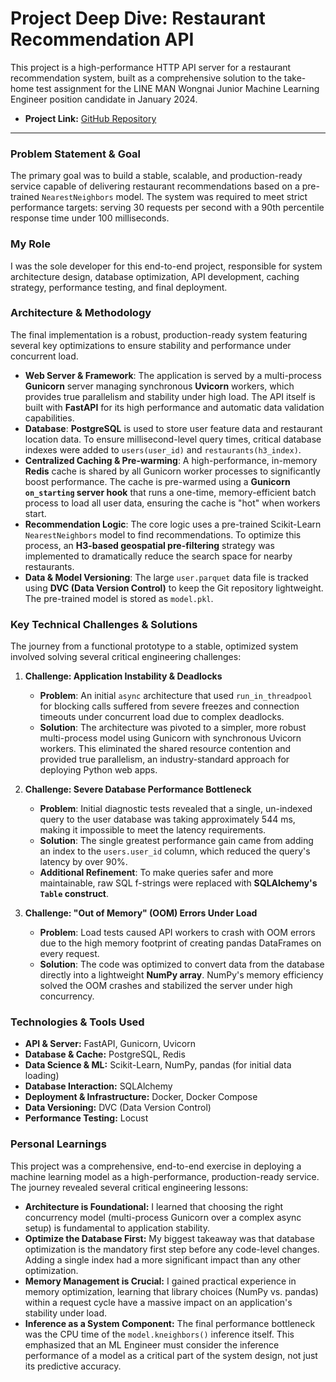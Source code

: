 # Project Deep Dive: Restaurant Recommendation API

This project is a high-performance HTTP API server for a restaurant recommendation system, built as a comprehensive solution to the take-home test assignment for the LINE MAN Wongnai Junior Machine Learning Engineer position candidate in January 2024. 

* **Project Link:** [GitHub Repository](https://github.com/Younive/LMWN-Assignment-MLOps-Hand-Ons.)

---

### Problem Statement & Goal
The primary goal was to build a stable, scalable, and production-ready service capable of delivering restaurant recommendations based on a pre-trained `NearestNeighbors` model.  The system was required to meet strict performance targets: serving 30 requests per second with a 90th percentile response time under 100 milliseconds. 

### My Role
I was the sole developer for this end-to-end project, responsible for system architecture design, database optimization, API development, caching strategy, performance testing, and final deployment.

### Architecture & Methodology
The final implementation is a robust, production-ready system featuring several key optimizations to ensure stability and performance under concurrent load. 

* **Web Server & Framework**: The application is served by a multi-process **Gunicorn** server managing synchronous **Uvicorn** workers, which provides true parallelism and stability under high load.  The API itself is built with **FastAPI** for its high performance and automatic data validation capabilities. 
* **Database**: **PostgreSQL** is used to store user feature data and restaurant location data.  To ensure millisecond-level query times, critical database indexes were added to `users(user_id)` and `restaurants(h3_index)`. 
* **Centralized Caching & Pre-warming**: A high-performance, in-memory **Redis** cache is shared by all Gunicorn worker processes to significantly boost performance.  The cache is pre-warmed using a **Gunicorn `on_starting` server hook** that runs a one-time, memory-efficient batch process to load all user data, ensuring the cache is "hot" when workers start. 
* **Recommendation Logic**: The core logic uses a pre-trained Scikit-Learn `NearestNeighbors` model to find recommendations.  To optimize this process, an **H3-based geospatial pre-filtering** strategy was implemented to dramatically reduce the search space for nearby restaurants. 
* **Data & Model Versioning**: The large `user.parquet` data file is tracked using **DVC (Data Version Control)** to keep the Git repository lightweight.  The pre-trained model is stored as `model.pkl`. 

### Key Technical Challenges & Solutions
The journey from a functional prototype to a stable, optimized system involved solving several critical engineering challenges:

1.  **Challenge: Application Instability & Deadlocks**
    * **Problem**: An initial `async` architecture that used `run_in_threadpool` for blocking calls suffered from severe freezes and connection timeouts under concurrent load due to complex deadlocks. 
    * **Solution**: The architecture was pivoted to a simpler, more robust multi-process model using Gunicorn with synchronous Uvicorn workers.  This eliminated the shared resource contention and provided true parallelism, an industry-standard approach for deploying Python web apps. 

2.  **Challenge: Severe Database Performance Bottleneck**
    * **Problem**: Initial diagnostic tests revealed that a single, un-indexed query to the user database was taking approximately 544 ms, making it impossible to meet the latency requirements. 
    * **Solution**: The single greatest performance gain came from adding an index to the `users.user_id` column, which reduced the query's latency by over 90%. 
    * **Additional Refinement**: To make queries safer and more maintainable, raw SQL f-strings were replaced with **SQLAlchemy's `Table` construct**. 

3.  **Challenge: "Out of Memory" (OOM) Errors Under Load**
    * **Problem**: Load tests caused API workers to crash with OOM errors due to the high memory footprint of creating pandas DataFrames on every request. 
    * **Solution**: The code was optimized to convert data from the database directly into a lightweight **NumPy array**.  NumPy's memory efficiency solved the OOM crashes and stabilized the server under high concurrency. 

### Technologies & Tools Used
* **API & Server:** FastAPI, Gunicorn, Uvicorn 
* **Database & Cache:** PostgreSQL, Redis 
* **Data Science & ML:** Scikit-Learn, NumPy, pandas (for initial data loading) 
* **Database Interaction:** SQLAlchemy 
* **Deployment & Infrastructure:** Docker, Docker Compose 
* **Data Versioning:** DVC (Data Version Control) 
* **Performance Testing:** Locust 

### Personal Learnings
This project was a comprehensive, end-to-end exercise in deploying a machine learning model as a high-performance, production-ready service. The journey revealed several critical engineering lessons: 

* **Architecture is Foundational:** I learned that choosing the right concurrency model (multi-process Gunicorn over a complex async setup) is fundamental to application stability. 
* **Optimize the Database First:** My biggest takeaway was that database optimization is the mandatory first step before any code-level changes. Adding a single index had a more significant impact than any other optimization. 
* **Memory Management is Crucial:** I gained practical experience in memory optimization, learning that library choices (NumPy vs. pandas) within a request cycle have a massive impact on an application's stability under load. 
* **Inference as a System Component:** The final performance bottleneck was the CPU time of the `model.kneighbors()` inference itself. This emphasized that an ML Engineer must consider the inference performance of a model as a critical part of the system design, not just its predictive accuracy. 